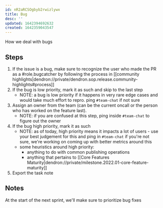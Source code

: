 ```yaml
---
id: nR2aRCSOgbyb2rwizlywx
title: Bug
desc: ''
updated: 1642394692632
created: 1642359043547
---
```


How we deal with bugs

## Steps

1. If the issue is a bug, make sure to recognize the user who made the PR as a #role.bugcatcher by following the process in [[community highlights|dendron://private/dendron.sop.release.community-highlights#process]]
1. If the bug is low priority, mark it as such and skip to the last step
    - NOTE: a bug is low priority if it happens in very rare edge cases and would take much effort to repro. ping `#team-chat` if not sure
1. Assign an owner from the team (can be the current oncall or the person who has worked on the feature last). 
    - NOTE: if you are confused at this step, ping inside `#team-chat` to figure out the owner
1. If the bug high priority, mark it as such
    - NOTE: as of today, high priority means it impacts a lot of users - use your best judgement for this and ping in `#team-chat` if you're not sure, we're working on coming up with better metrics around this
    - some heuristics around high priority:
        - anything to do with common publishing operations
        - anything that pertains to [[Core Features Maturity|dendron://private/milestone.2022.01-core-feature-maturity]]
1. Export the task note

## Notes

At the start of the next sprint, we'll make sure to prioritize bug fixes 


